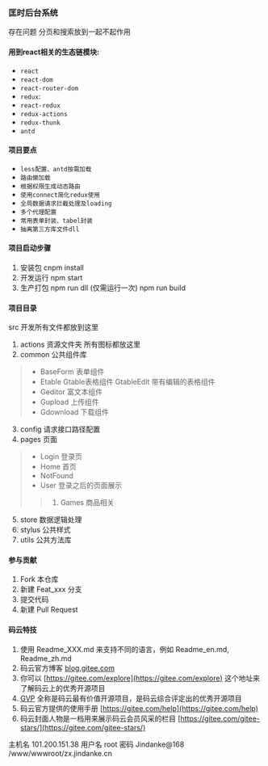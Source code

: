   ### 匡时后台系统

  存在问题
  分页和搜索放到一起不起作用
 
 #### 用到react相关的生态链模块:
  * `react`
  * `react-dom`
  * `react-router-dom`
  * `redux`: 
  * `react-redux`
  * `redux-actions`
  * `redux-thunk`
  * `antd`
 
 #### 项目要点
  * `less配置、antd按需加载`
  * `路由懒加载`
  * `根据权限生成动态路由`
  * `使用connect简化redux使用`
  * `全局数据请求拦截处理及loading`
  * `多个代理配置`
  * `常用表单封装、tabel封装`
  * `抽离第三方库文件dll`
  
  #### 项目启动步骤
1. 安装包
   cnpm install 
2. 开发运行
  npm start
3. 生产打包
  npm run dll (仅需运行一次)
  npm run build



  #### 项目目录
  src 开发所有文件都放到这里
  1. actions  资源文件夹 所有图标都放这里
  2. common  公共组件库
  > * BaseForm 表单组件
  > * Etable Gtable表格组件  GtableEdit 带有编辑的表格组件
  > * Geditor 富文本组件
  > * Gupload 上传组件
  > * Gdownload 下载组件
  3. config 请求接口路径配置
  4. pages 页面
  > * Login 登录页
  > * Home 首页
  > * NotFound
  > * User 登录之后的页面展示
  > > 1. Games 商品相关
  5. store 数据逻辑处理
  6. stylus  公共样式
  7. utils 公共方法库


  #### 参与贡献
1.  Fork 本仓库
2.  新建 Feat_xxx 分支
3.  提交代码
4.  新建 Pull Request


  #### 码云特技

1.  使用 Readme\_XXX.md 来支持不同的语言，例如 Readme\_en.md, Readme\_zh.md
2.  码云官方博客 [blog.gitee.com](https://blog.gitee.com)
3.  你可以 [https://gitee.com/explore](https://gitee.com/explore) 这个地址来了解码云上的优秀开源项目
4.  [GVP](https://gitee.com/gvp) 全称是码云最有价值开源项目，是码云综合评定出的优秀开源项目
5.  码云官方提供的使用手册 [https://gitee.com/help](https://gitee.com/help)
6.  码云封面人物是一档用来展示码云会员风采的栏目 [https://gitee.com/gitee-stars/](https://gitee.com/gitee-stars/)
  


主机名
101.200.151.38
用户名
root
密码
Jindanke@168
/www/wwwroot/zx.jindanke.cn